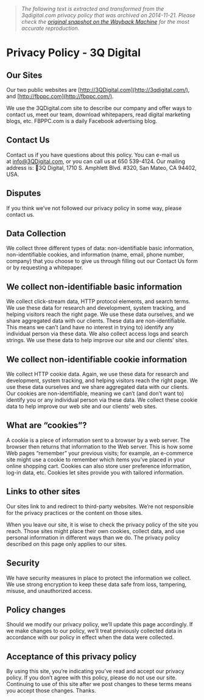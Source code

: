 > *The following text is extracted and transformed from the 3qdigital.com privacy policy that was archived on 2014-11-21. Please check the [original snapshot on the Wayback Machine](https://web.archive.org/web/20141121143522id_/http%3A//3qdigital.com/privacy-policy) for the most accurate reproduction.*

# Privacy Policy - 3Q Digital

## Our Sites

Our two public websites are [http://3QDigital.com](http://3qdigital.com/), and [http://fbppc.com](http://fbppc.com/).

We use the 3QDigital.com site to describe our company and offer ways to contact us, meet our team, download whitepapers, read digital marketing blogs, etc. FBPPC.com is a daily Facebook advertising blog.

## Contact Us

Contact us if you have questions about this policy. You can e-mail us at [info@3QDigital.com](mailto:info@3QDigital.com), or you can call us at 650 539-4124. Our mailing address is: 3Q Digital, 1710 S. Amphlett Blvd. #320, San Mateo, CA 94402, USA.

## Disputes

If you think we’ve not followed our privacy policy in some way, please contact us.

## Data Collection

We collect three different types of data: non-identifiable basic information, non-identifiable cookies, and information (name, email, phone number, company) that you choose to give us through filling out our Contact Us form or by requesting a whitepaper.

## We collect non-identifiable basic information

We collect click-stream data, HTTP protocol elements, and search terms. We use these data for research and development, system tracking, and helping visitors reach the right page. We use these data ourselves, and we share aggregated data with our clients. These data are non-identifiable. This means we can’t (and have no interest in trying to) identify any individual person via these data. We also collect access logs and search strings. We use these data to help improve our site and our clients’ sites.

## We collect non-identifiable cookie information

We collect HTTP cookie data. Again, we use these data for research and development, system tracking, and helping visitors reach the right page. We use these data ourselves and we share aggregated data with our clients. Our cookies are non-identifiable, meaning we can’t (and don’t want to) identify you or any individual person via these data. We collect these cookie data to help improve our web site and our clients’ web sites.

## What are “cookies”?

A cookie is a piece of information sent to a browser by a web server. The browser then returns that information to the Web server. This is how some Web pages “remember” your previous visits; for example, an e-commerce site might use a cookie to remember which items you’ve placed in your online shopping cart. Cookies can also store user preference information, log-in data, etc. Cookies let sites provide you with tailored information.

## Links to other sites

Our sites link to and redirect to third-party websites. We’re not responsible for the privacy practices or the content on those sites.

When you leave our site, it is wise to check the privacy policy of the site you reach. Those sites might place their own cookies, collect data, and use personal information in different ways than we do. The privacy policy described on this page only applies to our sites.

## Security

We have security measures in place to protect the information we collect. We use strong encryption to keep these data safe from loss, tampering, misuse, and unauthorized access.

## Policy changes

Should we modify our privacy policy, we’ll update this page accordingly. If we make changes to our policy, we’ll treat previously collected data in accordance with our policy in effect when the data were collected.

## Acceptance of this privacy policy

By using this site, you’re indicating you’ve read and accept our privacy policy. If you don’t agree with this policy, please do not use our site. Continuing to use of this site after we post changes to these terms means you accept those changes. Thanks.

